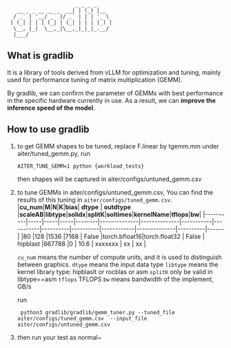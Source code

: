 ```
                      _ _ _ _     
   __ _ _ __ __ _  __| | (_) |__  
  / _` | '__/ _` |/ _` | | | '_ \ 
 | (_| | | | (_| | (_| | | | |_) |
  \__, |_|  \__,_|\__,_|_|_|_.__/ 
  |___/ 
```
## What is gradlib
It is a library of tools derived from vLLM for optimization and tuning, mainly used for performance tuning of matrix multiplication (GEMM).

By gradlib, we can confirm the parameter of GEMMs with best performance in the specific hardware currently in use. As a result, we can **improve the inference speed of the model**.

## How to use gradlib

1. to get GEMM shapes to be tuned, replace F.linear by tgemm.mm under aiter/tuned_gemm.py,
   run

   `
    AITER_TUNE_GEMM=1 python {workload_tests}
   `

    then shapes will be captured in aiter/configs/untuned_gemm.csv
2. to tune GEMMs in aiter/configs/untuned_gemm.csv,
    You can find the results of this tuning in `aiter/configs/tuned_gemm.csv`.
    |**cu_num**|**M**|**N**|**K**|**bias**|   **dtype**  | **outdtype** |**scaleAB**|**libtype**|**solidx**|**splitK**|**soltimes**|**kernelName**|**tflops**|**bw**|
    |----------|-----|-----|-----|--------|--------------|--------------|-----------|-----------|----------|----------|------------|--------------|----------|------|
    |80        |128  |1536 |7168 |  False |torch.bfloat16|torch.float32 | False     | hipblast  |667788    |0         | 10.6       | xxxxxxx      |  xx      | xx   |

    `cu_num` means the number of compute units, and it is used to distinguish between graphics.
    `dtype` means the input data type
    `libtype` means the kernel library type: hipblaslt or rocblas or asm
    `splitK` only be valid in libtype==asm
    `tflops`  TFLOPS 
    `bw`  means bandwidth of the implement, GB/s
   
   run
   
   ` 
    python3 gradlib/gradlib/gemm_tuner.py --tuned_file aiter/configs/tuned_gemm.csv  --input_file aiter/configs/untuned_gemm.csv
   `
3. then run your test as normal~
